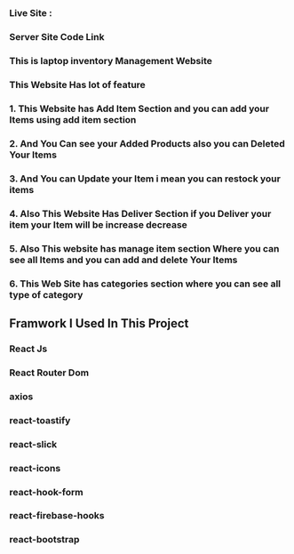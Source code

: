 ## 
### Live Site : 
### Server Site Code Link 
### This is laptop inventory Management Website 
### This Website Has lot of feature 
### 1. This Website has Add Item Section and you can add your Items using add item section
### 2. And You Can see your Added Products also you can Deleted Your Items 
### 3. And You can Update your Item i mean you can restock your items 
### 4. Also This Website Has Deliver Section if you Deliver your item your Item will be increase decrease 
### 5. Also This website has manage item section Where you can see all Items and you can add and delete Your Items
### 6. This Web Site has categories section where you can see all type of category 

## Framwork I Used In This Project
### React Js 
### React Router Dom
### axios 
### react-toastify 
### react-slick 
### react-icons 
### react-hook-form 
### react-firebase-hooks 
### react-bootstrap